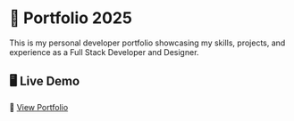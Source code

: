 # 💼 Portfolio 2025

This is my personal developer portfolio showcasing my skills, projects, and experience as a Full Stack Developer and Designer.

## 🖥️ Live Demo

🔗 [View Portfolio](https://pat-portfolio-2025.vercel.app)  

